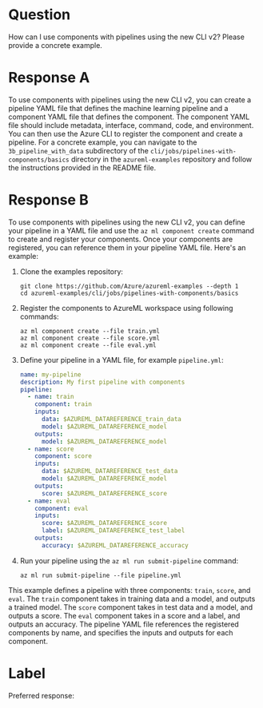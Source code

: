 
# Question

How can I use components with pipelines using the new CLI v2? Please provide a concrete example.

# Response A

To use components with pipelines using the new CLI v2, you can create a pipeline YAML file that defines the machine learning pipeline and a component YAML file that defines the component. The component YAML file should include metadata, interface, command, code, and environment. You can then use the Azure CLI to register the component and create a pipeline. For a concrete example, you can navigate to the `3b_pipeline_with_data` subdirectory of the `cli/jobs/pipelines-with-components/basics` directory in the `azureml-examples` repository and follow the instructions provided in the README file.

# Response B

To use components with pipelines using the new CLI v2, you can define your pipeline in a YAML file and use the `az ml component create` command to create and register your components. Once your components are registered, you can reference them in your pipeline YAML file. Here's an example:

1. Clone the examples repository:

    ```azurecli-interactive
    git clone https://github.com/Azure/azureml-examples --depth 1
    cd azureml-examples/cli/jobs/pipelines-with-components/basics
    ```

2. Register the components to AzureML workspace using following commands:

    ```CLI
    az ml component create --file train.yml
    az ml component create --file score.yml
    az ml component create --file eval.yml
    ```

3. Define your pipeline in a YAML file, for example `pipeline.yml`:

    ```yaml
    name: my-pipeline
    description: My first pipeline with components
    pipeline:
      - name: train
        component: train
        inputs:
          data: $AZUREML_DATAREFERENCE_train_data
          model: $AZUREML_DATAREFERENCE_model
        outputs:
          model: $AZUREML_DATAREFERENCE_model
      - name: score
        component: score
        inputs:
          data: $AZUREML_DATAREFERENCE_test_data
          model: $AZUREML_DATAREFERENCE_model
        outputs:
          score: $AZUREML_DATAREFERENCE_score
      - name: eval
        component: eval
        inputs:
          score: $AZUREML_DATAREFERENCE_score
          label: $AZUREML_DATAREFERENCE_test_label
        outputs:
          accuracy: $AZUREML_DATAREFERENCE_accuracy
    ```

4. Run your pipeline using the `az ml run submit-pipeline` command:

    ```CLI
    az ml run submit-pipeline --file pipeline.yml
    ```

This example defines a pipeline with three components: `train`, `score`, and `eval`. The `train` component takes in training data and a model, and outputs a trained model. The `score` component takes in test data and a model, and outputs a score. The `eval` component takes in a score and a label, and outputs an accuracy. The pipeline YAML file references the registered components by name, and specifies the inputs and outputs for each component.

# Label

Preferred response: 
